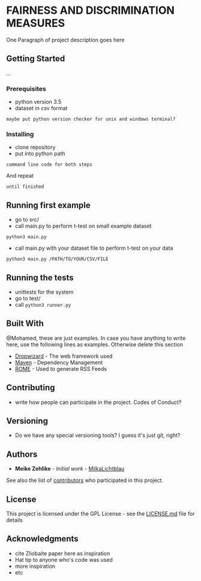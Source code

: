 # FAIRNESS AND DISCRIMINATION MEASURES

One Paragraph of project description goes here

## Getting Started

...

### Prerequisites

* python version 3.5
* dataset in csv format

```
maybe put python version checker for unix and windows terminal?
```

### Installing

* clone repository
* put into python path

```
command line code for both steps
```

And repeat

```
until finished
```

## Running first example
* go to src/
* call main.py to perform t-test on small example dataset 
```
python3 main.py 
```
* call main.py with your dataset file to perform t-test on your data
```
python3 main.py /PATH/TO/YOUR/CSV/FILE
```

## Running the tests

* unittests for the system
* go to test/
* call ```python3 runner.py```

## Built With

@Mohamed, these are just examples. In case you have anything to write here, use the following lines as examples. Otherwise delete this section

* [Dropwizard](http://www.dropwizard.io/1.0.2/docs/) - The web framework used
* [Maven](https://maven.apache.org/) - Dependency Management
* [ROME](https://rometools.github.io/rome/) - Used to generate RSS Feeds

## Contributing

* write how people can participate in the project. Codes of Conduct?

## Versioning

* Do we have any special versioning tools? I guess it's just git, right?

## Authors

* **Meike Zehlike** - *Initial work* - [MilkaLichtblau](https://github.com/MilkaLichtblau)

See also the list of [contributors](https://github.com/your/project/contributors) who participated in this project.

## License

This project is licensed under the GPL License - see the [LICENSE.md](LICENSE.md) file for details

## Acknowledgments

* cite Zliobaite paper here as inspiration
* Hat tip to anyone who's code was used
* more inspiration
* etc

